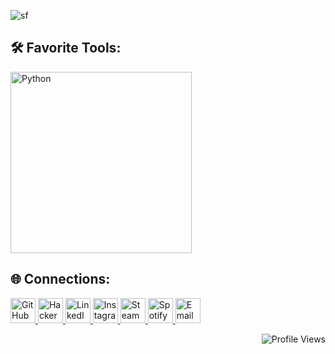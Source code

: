 ![sf](https://github.com/user-attachments/assets/f2ad5df5-19a9-48f5-89e5-fa7f4c965615)

## 🛠 Favorite Tools:
<p align="left">
  <img src="https://skillicons.dev/icons?i=python,r,cpp,java,javascript,linux,aws" width="290" alt="Python"/>
</p>

## 🌐 Connections:
<p align="left">
  <a href="https://github.com/JustFady" target="_blank">
    <img src="https://skillicons.dev/icons?i=github" width="40" alt="GitHub"/>
  </a>
<a href="https://www.hackerrank.com/profile/Durantulaa" target="_blank">
    <img src="https://upload.wikimedia.org/wikipedia/commons/6/65/HackerRank_logo.png" width="40" alt="HackerRank"/>
  </a>
  <a href="https://www.linkedin.com/in/justfadyy/" target="_blank">
    <img src="https://skillicons.dev/icons?i=linkedin" width="40" alt="LinkedIn"/>
  </a>
  <a href="https://instagram.com/justfadyy_" target="_blank">
    <img src="https://upload.wikimedia.org/wikipedia/commons/a/a5/Instagram_icon.png" width="40" alt="Instagram"/>
  </a>
  <a href="https://steamcommunity.com/id/Durantulaa/" target="_blank">
    <img src="https://upload.wikimedia.org/wikipedia/commons/8/83/Steam_icon_logo.svg" width="40" alt="Steam"/>
  </a>
  <a href="https://open.spotify.com/user/thefady4" target="_blank">
    <img src="https://upload.wikimedia.org/wikipedia/commons/1/19/Spotify_logo_without_text.svg" width="40" alt="Spotify"/>
  </a>
  <a href="mailto:thefady4@gmail.com" target="_blank">
    <img src="https://upload.wikimedia.org/wikipedia/commons/4/4e/Mail_%28iOS%29.svg" width="40" alt="Email"/>
  </a>
</p>

<p align="right">
  <img src="https://komarev.com/ghpvc/?username=JustFady&style=for-the-badge&color=blue" alt="Profile Views" />
</p>
